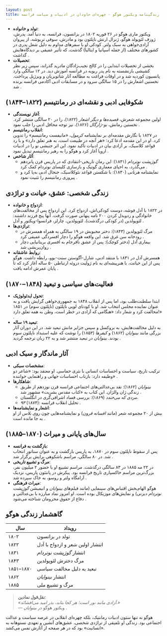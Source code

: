 ```yaml
---
layout: post
title: زندگینامه ویکتور هوگو - چهره‌ای جاودان در ادبیات و سیاست فرانسه
---
```


- **تولد و خانواده**:  
  ویکتور ماری هوگو در ۲۶ فوریه ۱۸۰۲ در بزانسون، فرانسه، به دنیا آمد. پدرش، ژوزف لئوپولد هوگو، ژنرال ارتش ناپلئون بود و مادرش، سوفی ترِبوشه، از پیروان آزادی‌خواهی به سبک ولتر. کودکی او با سفرهای مداوم به دلیل شغل پدری در کشورهای مختلف (از جمله اسپانیا و ایتالیا) گذشت، که تأثیر عمیقی بر دیدگاه‌هایش گذاشت .  
- **تحصیلات**:  
  بخشی از تحصیلات ابتدایی را در کالج نجیب‌زادگان مادرید گذراند، سپس زیر نظر کشیشی بازنشسته به نام پدر ریویه در فرانسه آموزش دید. در ۱۲ سالگی وارد پانسیون کوردیه شد و در اوقات فراغت به مطالعه آثار شاتوبریان و ویرژیل پرداخت. نخستین اشعارش را در ۱۵ سالگی سرود و در مسابقات ادبی آکادمی فرانسه برنده شد .  

## شکوفایی ادبی و نقشه‌ای در رمانتیسم (۱۸۲۲–۱۸۴۳)  
- **آغاز نویسندگی**:  
  اولین مجموعه شعرش، *قصیده‌ها و دیگر اشعار* (۱۸۲۲)، را در ۲۰ سالگی منتشر کرد. نخستین رمانش، *بو-ژارگال* (۱۸۲۶)، نیز توجه محافل ادبی را جلب نمود .  
- **انقلاب رمانتیسم**:  
  در ۱۸۲۷ با نگارش مقدمه‌ای بر نمایشنامه *کرمول*، «مانیفست رمانتیسم» را تدوین کرد. او در این مقدمه ادعا کرد: «هر آنچه در طبیعت است، به هنر تعلق دارد» و با رد قواعد کلاسیک، بر آزادی بیان در ادبیات تأکید نمود. این اثر جنبشی نو را در ادبیات اروپا آغاز کرد و هوگو را به رهبر رمانتیسم تبدیل نمود .  
- **آثار شاخص**:  
  - *گوژپشت نوتردام* (۱۸۳۱): این رمان تاریخی-انتقادی که در پاریس قرن پانزدهم می‌گذرد، به احیای معماری گوتیک و بازسازی کلیسای نوتردام کمک کرد .  
  - نمایشنامه *هرنانی* (۱۸۳۰): با شکستن قواعد نئوکلاسیک، جنجال ادبی به‌پا کرد و پیروزی رمانتیسم را تثبیت نمود .  

## زندگی شخصی: عشق، خیانت و تراژدی  
- **ازدواج و خانواده**:  
  در ۱۸۲۲ با آدل فوشه، دوست کودکی‌اش، ازدواج کرد. این ازدواج پس از مخالفت‌های خانوادگی و ردوبدل کردن ۲۰۰ نامه پنهانی صورت گرفت. آنها پنج فرزند داشتند: لئوپولدین (در کودکی درگذشت)، لئوپولدین، چارلز، فرانسوا-ویکتور و آدل .  
- **تراژدی‌ها**:  
  - مرگ لئوپولدین (۱۸۴۳): دختر محبوبش در ۱۹ سالگی به همراه همسرش در رودخانه سن غرق شد. این واقعه هوگو را دچار افسردگی عمیقی کرد .  
  - بیماری آدل (دختر کوچک): پس از عشق نافرجام به افسری بریتانیایی دچار روان‌پریشی شد .  
- **روابط عاشقانه**:  
  همسرش آدل در ۱۸۳۱ با منتقد ادبی، شارل-آگوستن سنت-بوو، رابطه داشت. هوگو پس از این خیانت، با هنرپیشه‌ای به نام ژولیت دروئه ارتباطی ۵۰ ساله آغاز کرد که تا پایان عمرش ادامه یافت .  

## فعالیت‌های سیاسی و تبعید (۱۸۴۸–۱۸۷۰)  
- **تحول ایدئولوژیک**:  
  ابتدا سلطنت‌طلب بود، اما پس از انقلاب ۱۸۴۸ به جمهوری‌خواهی گرایش یافت و به عنوان نماینده مجلس انتخاب شد. او با کودتای لویی ناپلئون (ناپلئون سوم) در ۱۸۵۱ مخالفت کرد و شعار داد: «هنگامی که آزادی در خطر است، وطن به همه تعلق دارد!» .  
- **تبعید ۱۹ ساله**:  
  به دلیل مخالفت‌هایش، به بروکسل و سپس جزایر مانش تبعید شد. در این دوران آثار بزرگی مانند *بینوایان* (۱۸۶۲) و *کیفرها* (۱۸۵۳) را نوشت که علیه استبداد ناپلئون سوم بودند. *بینوایان* در تبعید منتشر شد و به ۲۲ زبان ترجمه گردید .  

## آثار ماندگار و سبک ادبی  
- **مشخصات سبکی**:  
  ترکیب تاریخ، سیاست و احساسات انسانی با نثری حماسی. او معتقد بود: «شاعر دو وظیفه دارد: بازتاب احساسات جهانی و راهنمایی خواننده» .  
- **شاهکارها**:  
  - *بینوایان* (۱۸۶۲): نقد بی‌عدالتی‌های اجتماعی فرانسه قرن نوزدهم از طریق زندگی ژان والژان. این کتاب به «کتاب مقدس بشریت» مشهور شد .  
  - *مردی که می‌خندد* (۱۸۶۹): بررسی فساد اشرافی‌گری در انگلستان.  
  - *۹۳* (۱۸۷۴): تحلیل انقلاب فرانسه .  
- **اشعار و نمایشنامه‌ها**:  
  بیش از ۲۰ مجموعه شعر (مانند *افسانه قرون*) و نمایشنامه‌هایی چون *روی بلاس* از او به جا مانده است .  

## سال‌های پایانی و میراث (۱۸۷۰–۱۸۸۵)  
- **بازگشت به فرانسه**:  
  پس از سقوط ناپلئون سوم در ۱۸۷۰، به پاریس بازگشت و به عنوان سناتور انتخاب شد. در ۸۰ سالگی، مراسم باشکوهی برایش برگزار شد .  
- **مرگ و تشییع تاریخی**:  
  در ۲۲ مه ۱۸۸۵ در ۸۳ سالگی درگذشت. مراسم تشییع او با حضور ۲ میلیون نفر، بزرگ‌ترین مراسم خاکسپاری تاریخ فرانسه بود. پیکرش در پانتئون پاریس، نزدیک آرامگاه ولتر و روسو، به خاک سپرده شد .  
- **میراث فرهنگی**:  
  هوگو الهام‌بخش اقتباس‌های سینمایی (مانند فیلم‌های *بینوایان* و انیمیشن *گوژپشت نوتردام* دیزنی) و نمایش‌های موزیکال بوده است. او امروز نماد مبارزه با بی‌عدالتی و دفاع از حقوق محرومان شناخته می‌شود .  

## گاهشمار زندگی هوگو

| **سال**       | **رویداد**                  |
|---------------|-----------------------------|
| ۱۸۰۲          | تولد در بزانسون            |
| ۱۸۲۲          | انتشار اولین شعر و ازدواج با آدل |
| ۱۸۳۱          | انتشار *گوژپشت نوتردام*   |
| ۱۸۴۳          | مرگ دخترش لئوپولدین        |
| ۱۸۵۱–۱۸۷۰     | تبعید به دلیل مخالفت سیاسی |
| ۱۸۶۲          | انتشار *بینوایان*          |
| ۱۸۸۵          | مرگ و تشییع ملی            |

> **نقل‌قول نمادین**:  
> *«آزادی مانند نور است؛ هر کجا بتابد، بذر امید می‌افشانَد.»*  
> — ویکتور هوگو در *بینوایان* .  

هوگو نه تنها ستون ادبیات رمانتیک، بلکه چهره‌ای انقلابی در عرصه سیاست و عدالت اجتماعی بود. زندگی او تلفیقی از تراژدی شخصی، عشق‌های آتشین و تعهدی نستوهانه به «انسانیت» بود که در هر صفحه از آثارش نفس می‌کشد.
